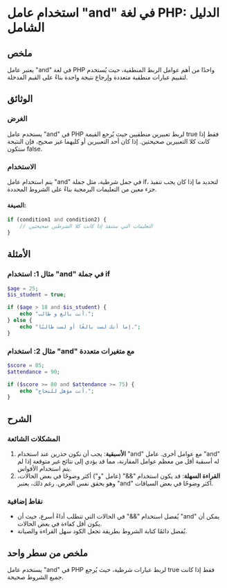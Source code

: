 <!--
Meta Description: # استخدام عامل "and" في لغة PHP: الدليل الشامل ## ملخص يعتبر عامل "and" في لغة PHP واحدًا من أهم عوامل الربط المنطقية، حيث يُستخدم لتقييم عبارات منطقي...
Meta Keywords: استخدام, عامل, php, إذا, حيث
-->

# استخدام عامل "and" في لغة PHP: الدليل الشامل

## ملخص
يعتبر عامل "and" في لغة PHP واحدًا من أهم عوامل الربط المنطقية، حيث يُستخدم لتقييم عبارات منطقية متعددة وإرجاع نتيجة واحدة بناءً على القيم المدخلة.

## الوثائق
### الغرض
يستخدم عامل "and" في PHP لربط تعبيرين منطقيين حيث يُرجع القيمة true فقط إذا كانت كلا التعبيرين صحيحتين. إذا كان أحد التعبيرين أو كليهما غير صحيح، فإن النتيجة ستكون false.

### الاستخدام
يتم استخدام عامل "and" في جمل شرطية، مثل جملة if، لتحديد ما إذا كان يجب تنفيذ جزء معين من التعليمات البرمجية بناءً على الشروط المحددة. 

#### الصيغة:
```php
if (condition1 and condition2) {
    // التعليمات التي ستنفذ إذا كانت كلا الشرطين صحيحتين
}
```

## الأمثلة
### مثال 1: استخدام "and" في جملة if
```php
$age = 25;
$is_student = true;

if ($age > 18 and $is_student) {
    echo "أنت بالغ و طالب.";
} else {
    echo "إما أنك لست بالغًا أو لست طالبًا.";
}
```

### مثال 2: استخدام "and" مع متغيرات متعددة
```php
$score = 85;
$attendance = 90;

if ($score >= 80 and $attendance >= 75) {
    echo "أنت مؤهل للنجاح.";
}
```

## الشرح
### المشكلات الشائعة
1. **الأسبقية**: يجب أن نكون حذرين عند استخدام "and" مع عوامل أخرى. عامل "and" له أسبقية أقل من معظم عوامل المقارنة، مما قد يؤدي إلى نتائج غير متوقعة إذا لم يتم استخدام الأقواس.
2. **القراءة السهلة**: قد يكون استخدام "&&" (عامل "و") أكثر وضوحًا في بعض الحالات، وهو يحقق نفس الغرض. رغم ذلك، يعتبر "and" أكثر وضوحًا في بعض السياقات.

### نقاط إضافية
- يُفضل استخدام "&&" في الحالات التي تتطلب أداءً أسرع، حيث أن "and" يمكن أن يكون أقل كفاءة في بعض الحالات.
- يُفضل دائمًا كتابة الشروط بطريقة تجعل الكود سهل القراءة والصيانة.

## ملخص من سطر واحد
يستخدم عامل "and" في PHP لربط عبارات شرطية، حيث يُرجع true فقط إذا كانت جميع الشروط صحيحة.